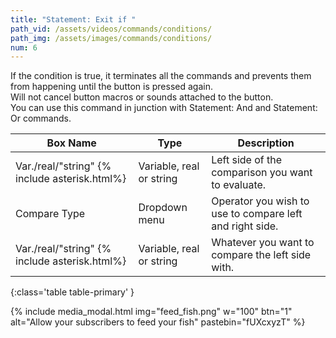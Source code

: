```yaml
---
title: "Statement: Exit if "
path_vid: /assets/videos/commands/conditions/
path_img: /assets/images/commands/conditions/
num: 6
---
```


If the condition is true, it terminates all the commands and prevents them from happening until the button is pressed again.\
Will not cancel button macros or sounds attached to the button.\
You can use this command in junction with Statement: And and Statement: Or commands.

| Box Name | Type | Description | 
|-------|--------|--------|
| Var./real/"string" {% include asterisk.html%}| Variable, real or string	 | Left side of the comparison you want to evaluate. |
|Compare Type |	Dropdown menu |	Operator you wish to use to compare left and right side.
|Var./real/"string" {% include asterisk.html%} |	Variable, real or string|	Whatever you want to compare the left side with.
{:class='table table-primary' }

{% include media_modal.html img="feed_fish.png" w="100" btn="1" alt="Allow your subscribers to feed your fish" pastebin="fUXcxyzT" %} 









